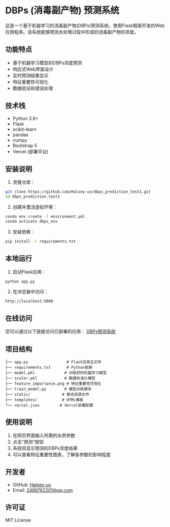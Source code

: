 # DBPs (消毒副产物) 预测系统

这是一个基于机器学习的消毒副产物(DBPs)预测系统，使用Flask框架开发的Web应用程序。该系统能够预测水处理过程中形成的消毒副产物的浓度。

## 功能特点

- 基于机器学习模型的DBPs浓度预测
- 响应式Web界面设计
- 实时预测结果显示
- 特征重要性可视化
- 数据验证和错误处理

## 技术栈

- Python 3.8+
- Flask
- scikit-learn
- pandas
- numpy
- Bootstrap 5
- Vercel (部署平台)

## 安装说明

1. 克隆仓库：
```bash
git clone https://github.com/Halsey-ux/dbps_prediction_test1.git
cd dbps_prediction_test1
```

2. 创建并激活虚拟环境：
```bash
conda env create -f environment.yml
conda activate dbps_env
```

3. 安装依赖：
```bash
pip install -r requirements.txt
```

## 本地运行

1. 启动Flask应用：
```bash
python app.py
```

2. 在浏览器中访问：
```
http://localhost:5000
```

## 在线访问

您可以通过以下链接访问已部署的应用：
[DBPs预测系统](https://dbps-prediction-test1.vercel.app)

## 项目结构

```
├── app.py                 # Flask应用主文件
├── requirements.txt       # Python依赖
├── model.pkl             # 训练好的机器学习模型
├── scaler.pkl            # 数据标准化模型
├── feature_importance.png # 特征重要性可视化
├── train_model.py        # 模型训练脚本
├── static/              # 静态资源文件
├── templates/           # HTML模板
└── vercel.json         # Vercel部署配置
```

## 使用说明

1. 在网页界面输入所需的水质参数
2. 点击"预测"按钮
3. 系统将显示预测的DBPs浓度结果
4. 可以查看特征重要性图表，了解各参数的影响程度

## 开发者

- GitHub: [Halsey-ux](https://github.com/Halsey-ux)
- Email: 2489762201@qq.com

## 许可证

MIT License 